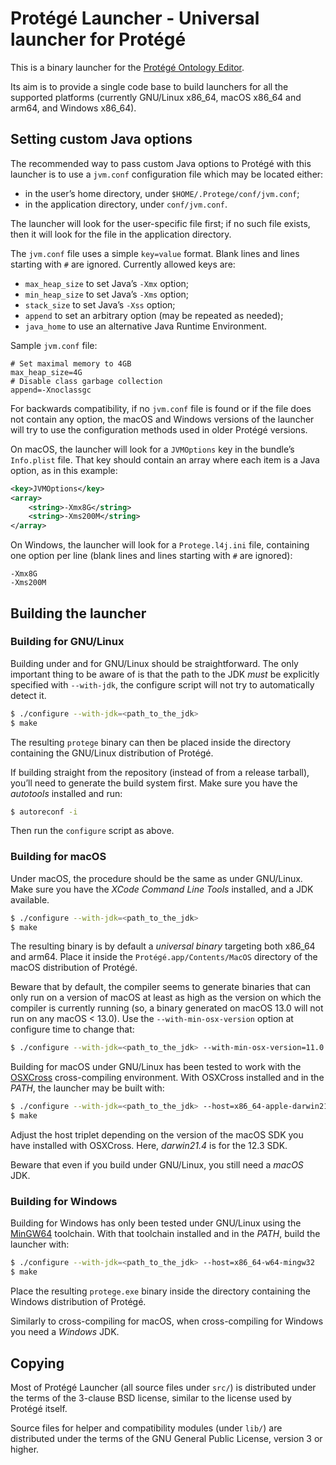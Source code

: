 Protégé Launcher - Universal launcher for Protégé
=================================================

This is a binary launcher for the [Protégé Ontology Editor](https://github.com/protegeproject/protege).

Its aim is to provide a single code base to build launchers for all the
supported platforms (currently GNU/Linux x86\_64, macOS x86\_64 and
arm64, and Windows x86\_64).


Setting custom Java options
---------------------------
The recommended way to pass custom Java options to Protégé with this
launcher is to use a `jvm.conf` configuration file which may be located
either:

* in the user’s home directory, under `$HOME/.Protege/conf/jvm.conf`;
* in the application directory, under `conf/jvm.conf`.

The launcher will look for the user-specific file first; if no such file
exists, then it will look for the file in the application directory.

The `jvm.conf` file uses a simple `key=value` format. Blank lines and
lines starting with `#` are ignored. Currently allowed keys are:

* `max_heap_size` to set Java’s `-Xmx` option;
* `min_heap_size` to set Java’s `-Xms` option;
* `stack_size` to set Java’s `-Xss` option;
* `append` to set an arbitrary option (may be repeated as needed);
* `java_home` to use an alternative Java Runtime Environment.

Sample `jvm.conf` file:

```
# Set maximal memory to 4GB
max_heap_size=4G
# Disable class garbage collection
append=-Xnoclassgc
```

For backwards compatibility, if no `jvm.conf` file is found or if the
file does not contain any option, the macOS and Windows versions of the
launcher will try to use the configuration methods used in older Protégé
versions.

On macOS, the launcher will look for a `JVMOptions` key in the bundle’s
`Info.plist` file. That key should contain an array where each item is
a Java option, as in this example:

```xml
<key>JVMOptions</key>
<array>
    <string>-Xmx8G</string>
    <string>-Xms200M</string>
</array>
```

On Windows, the launcher will look for a `Protege.l4j.ini` file,
containing one option per line (blank lines and lines starting with `#`
are ignored):

```
-Xmx8G
-Xms200M
```


Building the launcher
---------------------

### Building for GNU/Linux

Building under and for GNU/Linux should be straightforward. The only
important thing to be aware of is that the path to the JDK _must_ be
explicitly specified with `--with-jdk`, the configure script will not
try to automatically detect it.

```sh
$ ./configure --with-jdk=<path_to_the_jdk>
$ make
```

The resulting `protege` binary can then be placed inside the directory
containing the GNU/Linux distribution of Protégé.

If building straight from the repository (instead of from a release
tarball), you’ll need to generate the build system first. Make sure you
have the _autotools_ installed and run:

```sh
$ autoreconf -i
```

Then run the `configure` script as above.


### Building for macOS

Under macOS, the procedure should be the same as under GNU/Linux. Make
sure you have the _XCode Command Line Tools_ installed, and a JDK
available.

```sh
$ ./configure --with-jdk=<path_to_the_jdk>
$ make
```

The resulting binary is by default a _universal binary_ targeting both
x86\_64 and arm64. Place it inside the `Protégé.app/Contents/MacOS`
directory of the macOS distribution of Protégé.

Beware that by default, the compiler seems to generate binaries that can
only run on a version of macOS at least as high as the version on which
the compiler is currently running (so, a binary generated on macOS 13.0
will not run on any macOS < 13.0). Use the `--with-min-osx-version`
option at configure time to change that:

```sh
$ ./configure --with-jdk=<path_to_the_jdk> --with-min-osx-version=11.0
```

Building for macOS under GNU/Linux has been tested to work with the
[OSXCross](https://github.com/tpoechtrager/osxcross) cross-compiling
environment. With OSXCross installed and in the _PATH_, the launcher may
be built with:

```sh
$ ./configure --with-jdk=<path_to_the_jdk> --host=x86_64-apple-darwin21.4 CC=o64-clang
$ make
```

Adjust the host triplet depending on the version of the macOS SDK you
have installed with OSXCross. Here, _darwin21.4_ is for the 12.3 SDK.

Beware that even if you build under GNU/Linux, you still need a _macOS_
JDK.


### Building for Windows

Building for Windows has only been tested under GNU/Linux using the
[MinGW64](https://www.mingw-w64.org/) toolchain. With that toolchain
installed and in the _PATH_, build the launcher with:

```sh
$ ./configure --with-jdk=<path_to_the_jdk> --host=x86_64-w64-mingw32
$ make
```

Place the resulting `protege.exe` binary inside the directory containing
the Windows distribution of Protégé.

Similarly to cross-compiling for macOS, when cross-compiling for Windows
you need a _Windows_ JDK.


Copying
-------
Most of Protégé Launcher (all source files under `src/`) is distributed
under the terms of the 3-clause BSD license, similar to the license used
by Protégé itself.

Source files for helper and compatibility modules (under `lib/`) are
distributed under the terms of the GNU General Public License, version 3
or higher.
